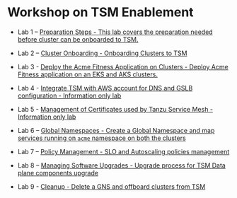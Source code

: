 
# **Workshop on TSM Enablement**

- Lab 1 – [Preparation Steps - This lab covers the preparation needed before cluster can be onboarded to TSM.](./01-Tanzu-Service-Mesh-Pre-Check.md)

- Lab 2 – [Cluster Onboarding - Onboarding Clusters to TSM](02-Tanzu-Service-Mesh-Cluster-Onboarding.md)

- Lab 3 - [Deploy the Acme Fitness Application on Clusters - Deploy Acme Fitness application on an EKS and AKS clusters.](./03-Deploy-the-acme-fitness-app.md)

- Lab 4 - [Integrate TSM with AWS account for DNS and GSLB configuration - Information only lab](./04-Tanzu-Service-Mesh-Integrations.md)

- Lab 5 - [Management of Certificates used by Tanzu Service Mesh - Information only lab](./05-Certificate-management.md)

- Lab 6 – [Global Namespaces - Create a Global Namespace and map services running on `acme` namespace on both the clusters](./06-Global-Namespace.md)

- Lab 7 – [Policy Management - SLO and Autoscaling policies management](./07-Policy-Management.md)

- Lab 8 – [Managing Software Upgrades - Upgrade process for TSM Data plane components upgrade](./08-Managing-TSM-Upgrades.md)

- Lab 9 - [Cleanup - Delete a GNS and offboard clusters from TSM](./09-Cleanup.md)
